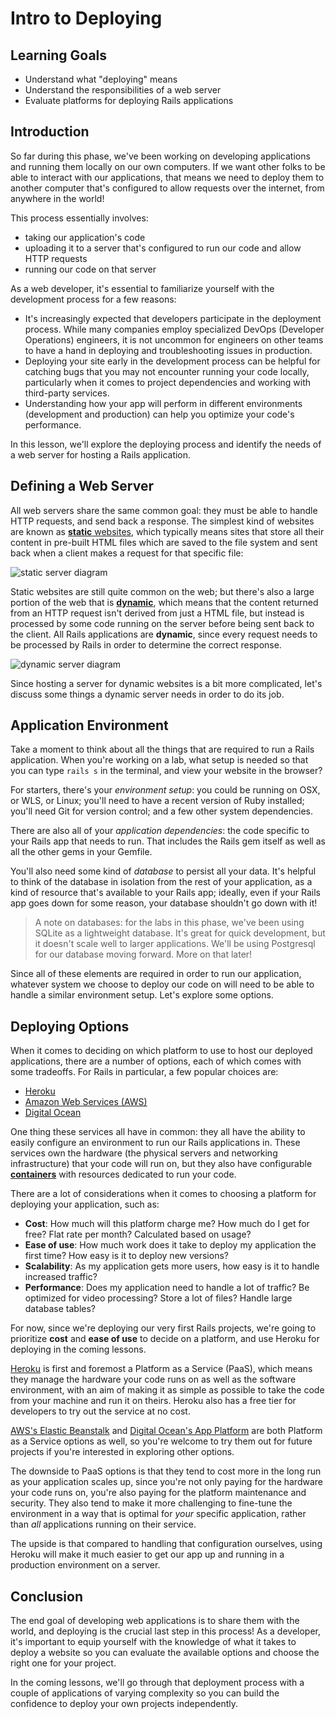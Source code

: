 # Intro to Deploying

## Learning Goals

- Understand what "deploying" means
- Understand the responsibilities of a web server
- Evaluate platforms for deploying Rails applications

## Introduction

So far during this phase, we've been working on developing applications and
running them locally on our own computers. If we want other folks to be able to
interact with our applications, that means we need to deploy them to another
computer that's configured to allow requests over the internet, from anywhere in
the world!

This process essentially involves:

- taking our application's code
- uploading it to a server that's configured to run our code and allow HTTP
  requests
- running our code on that server

As a web developer, it's essential to familiarize yourself with the development
process for a few reasons:

- It's increasingly expected that developers participate in the deployment
  process. While many companies employ specialized DevOps (Developer Operations)
  engineers, it is not uncommon for engineers on other teams to have a hand in
  deploying and troubleshooting issues in production.
- Deploying your site early in the development process can be helpful for
  catching bugs that you may not encounter running your code locally,
  particularly when it comes to project dependencies and working with
  third-party services.
- Understanding how your app will perform in different environments (development
  and production) can help you optimize your code's performance.

In this lesson, we'll explore the deploying process and identify the needs of a
web server for hosting a Rails application.

## Defining a Web Server

All web servers share the same common goal: they must be able to handle HTTP
requests, and send back a response. The simplest kind of websites are known as
[**static** websites][static web page], which typically means sites that store
all their content in pre-built HTML files which are saved to the file system and
sent back when a client makes a request for that specific file:

![static server diagram](https://curriculum-content.s3.amazonaws.com/phase-4/phase-4-intro-to-deploying/static-server.png)

[static web page]: https://en.wikipedia.org/wiki/Static_web_page

Static websites are still quite common on the web; but there's also a large portion
of the web that is [**dynamic**][dynamic web page], which means that the content
returned from an HTTP request isn't derived from just a HTML file, but instead is
processed by some code running on the server before being sent back to the client.
All Rails applications are **dynamic**, since every request needs to be processed
by Rails in order to determine the correct response.

[dynamic web page]: https://en.wikipedia.org/wiki/Dynamic_web_page

![dynamic server diagram](https://curriculum-content.s3.amazonaws.com/phase-4/phase-4-intro-to-deploying/dynamic-server.png)

Since hosting a server for dynamic websites is a bit more complicated, let's
discuss some things a dynamic server needs in order to do its job.

## Application Environment

Take a moment to think about all the things that are required to run a
Rails application. When you're working on a lab, what setup is needed so
that you can type `rails s` in the terminal, and view your website in the
browser?

For starters, there's your _environment setup_: you could be running on OSX, or
WLS, or Linux; you'll need to have a recent version of Ruby installed; you'll
need Git for version control; and a few other system dependencies.

There are also all of your _application dependencies_: the code specific to
your Rails app that needs to run. That includes the Rails gem itself as well
as all the other gems in your Gemfile.

You'll also need some kind of _database_ to persist all your data. It's helpful
to think of the database in isolation from the rest of your application, as a
kind of resource that's available to your Rails app; ideally, even if your Rails
app goes down for some reason, your database shouldn't go down with it!

> A note on databases: for the labs in this phase, we've been using SQLite as a
> lightweight database. It's great for quick development, but it doesn't scale
> well to larger applications. We'll be using Postgresql for our database moving
> forward. More on that later!

Since all of these elements are required in order to run our application,
whatever system we choose to deploy our code on will need to be able to handle a
similar environment setup. Let's explore some options.

## Deploying Options

When it comes to deciding on which platform to use to host our deployed
applications, there are a number of options, each of which comes with some
tradeoffs. For Rails in particular, a few popular choices are:

- [Heroku][heroku]
- [Amazon Web Services (AWS)][aws]
- [Digital Ocean][digital ocean]

[heroku]: https://www.heroku.com/about
[aws]: https://aws.amazon.com/
[digital ocean]: https://www.digitalocean.com/

One thing these services all have in common: they all have the ability to easily
configure an environment to run our Rails applications in. These services own
the hardware (the physical servers and networking infrastructure) that your code
will run on, but they also have configurable [**containers**][containers] with
resources dedicated to run your code.

[containers]: https://en.wikipedia.org/wiki/OS-level_virtualization

There are a lot of considerations when it comes to choosing a platform for
deploying your application, such as:

- **Cost**: How much will this platform charge me? How much do I get for free?
  Flat rate per month? Calculated based on usage?
- **Ease of use**: How much work does it take to deploy my application the first
  time? How easy is it to deploy new versions?
- **Scalability**: As my application gets more users, how easy is it to handle
  increased traffic?
- **Performance**: Does my application need to handle a lot of traffic? Be optimized
  for video processing? Store a lot of files? Handle large database tables?

For now, since we're deploying our very first Rails projects, we're going to
prioritize **cost** and **ease of use** to decide on a platform, and use Heroku
for deploying in the coming lessons.

[Heroku][heroku] is first and foremost a Platform as a Service (PaaS), which
means they manage the hardware your code runs on as well as the software
environment, with an aim of making it as simple as possible to take the code
from your machine and run it on theirs. Heroku also has a free tier for
developers to try out the service at no cost.

[AWS's Elastic Beanstalk][elastic beanstalk] and
[Digital Ocean's App Platform][app platform] are both Platform as a Service
options as well, so you're welcome to try them out for future projects if you're
interested in exploring other options.

[elastic beanstalk]: https://docs.aws.amazon.com/elasticbeanstalk/latest/dg/ruby-rails-tutorial.html
[app platform]: https://docs.digitalocean.com/products/app-platform/languages-frameworks/ruby-on-rails/

The downside to PaaS options is that they tend to cost more in the long run as
your application scales up, since you're not only paying for the hardware your
code runs on, you're also paying for the platform maintenance and security. They
also tend to make it more challenging to fine-tune the environment in a way that
is optimal for _your_ specific application, rather than _all_ applications
running on their service.

The upside is that compared to handling that configuration ourselves, using Heroku
will make it much easier to get our app up and running in a production environment
on a server.

## Conclusion

The end goal of developing web applications is to share them with the world, and
deploying is the crucial last step in this process! As a developer, it's
important to equip yourself with the knowledge of what it takes to deploy a
website so you can evaluate the available options and choose the right one for
your project.

In the coming lessons, we'll go through that deployment process with a couple of
applications of varying complexity so you can build the confidence to deploy your
own projects independently.
